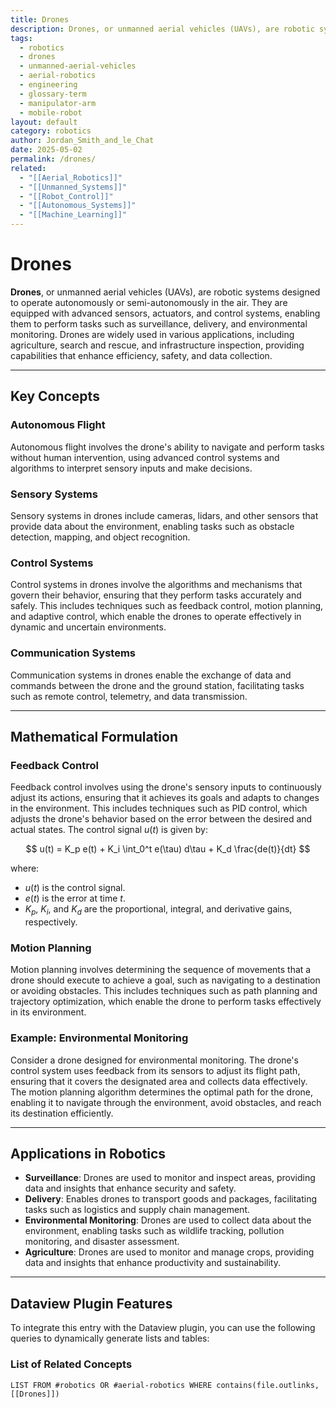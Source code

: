 ```yaml
---
title: Drones
description: Drones, or unmanned aerial vehicles (UAVs), are robotic systems designed to operate autonomously or semi-autonomously in the air, performing tasks such as surveillance, delivery, and environmental monitoring.
tags:
  - robotics
  - drones
  - unmanned-aerial-vehicles
  - aerial-robotics
  - engineering
  - glossary-term
  - manipulator-arm
  - mobile-robot
layout: default
category: robotics
author: Jordan_Smith_and_le_Chat
date: 2025-05-02
permalink: /drones/
related:
  - "[[Aerial_Robotics]]"
  - "[[Unmanned_Systems]]"
  - "[[Robot_Control]]"
  - "[[Autonomous_Systems]]"
  - "[[Machine_Learning]]"
---
```


# Drones

**Drones**, or unmanned aerial vehicles (UAVs), are robotic systems designed to operate autonomously or semi-autonomously in the air. They are equipped with advanced sensors, actuators, and control systems, enabling them to perform tasks such as surveillance, delivery, and environmental monitoring. Drones are widely used in various applications, including agriculture, search and rescue, and infrastructure inspection, providing capabilities that enhance efficiency, safety, and data collection.

---

## Key Concepts

### Autonomous Flight

Autonomous flight involves the drone's ability to navigate and perform tasks without human intervention, using advanced control systems and algorithms to interpret sensory inputs and make decisions.

### Sensory Systems

Sensory systems in drones include cameras, lidars, and other sensors that provide data about the environment, enabling tasks such as obstacle detection, mapping, and object recognition.

### Control Systems

Control systems in drones involve the algorithms and mechanisms that govern their behavior, ensuring that they perform tasks accurately and safely. This includes techniques such as feedback control, motion planning, and adaptive control, which enable the drones to operate effectively in dynamic and uncertain environments.

### Communication Systems

Communication systems in drones enable the exchange of data and commands between the drone and the ground station, facilitating tasks such as remote control, telemetry, and data transmission.

---

## Mathematical Formulation

### Feedback Control

Feedback control involves using the drone's sensory inputs to continuously adjust its actions, ensuring that it achieves its goals and adapts to changes in the environment. This includes techniques such as PID control, which adjusts the drone's behavior based on the error between the desired and actual states. The control signal $u(t)$ is given by:

$$
u(t) = K_p e(t) + K_i \int_0^t e(\tau) d\tau + K_d \frac{de(t)}{dt}
$$

where:
- $u(t)$ is the control signal.
- $e(t)$ is the error at time $t$.
- $K_p$, $K_i$, and $K_d$ are the proportional, integral, and derivative gains, respectively.

### Motion Planning

Motion planning involves determining the sequence of movements that a drone should execute to achieve a goal, such as navigating to a destination or avoiding obstacles. This includes techniques such as path planning and trajectory optimization, which enable the drone to perform tasks effectively in its environment.

### Example: Environmental Monitoring

Consider a drone designed for environmental monitoring. The drone's control system uses feedback from its sensors to adjust its flight path, ensuring that it covers the designated area and collects data effectively. The motion planning algorithm determines the optimal path for the drone, enabling it to navigate through the environment, avoid obstacles, and reach its destination efficiently.

---

## Applications in Robotics

- **Surveillance**: Drones are used to monitor and inspect areas, providing data and insights that enhance security and safety.
- **Delivery**: Enables drones to transport goods and packages, facilitating tasks such as logistics and supply chain management.
- **Environmental Monitoring**: Drones are used to collect data about the environment, enabling tasks such as wildlife tracking, pollution monitoring, and disaster assessment.
- **Agriculture**: Drones are used to monitor and manage crops, providing data and insights that enhance productivity and sustainability.

---

## Dataview Plugin Features

To integrate this entry with the Dataview plugin, you can use the following queries to dynamically generate lists and tables:

### List of Related Concepts

```dataview
LIST FROM #robotics OR #aerial-robotics WHERE contains(file.outlinks, [[Drones]])
